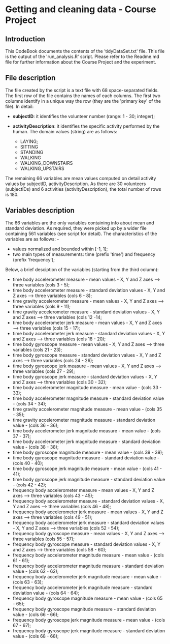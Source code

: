 # Getting and cleaning data - Course Project
## Introduction
This CodeBook documents the contents of the 'tidyDataSet.txt' file. This file is the output
of the 'run_analysis.R' script. Please refer to the Readme.md file for further information about
the Course Project and the experiment.
## File description
The file created by the script is a text file with 68 space-separated fields. The first row of 
the file contains the names of each columns. The first two columns identify in a unique way
the row (they are the 'primary key' of the file). In detail:
- **subjectID**: it identifies the volunteer number (range: 1 - 30; integer);
- **activityDescription**: it identifies the specific activity performed by the human. The domain 
values (string) are as follows:

    - LAYING;
    - SITTING
    - STANDING
    - WALKING
    - WALKING_DOWNSTAIRS
    - WALKING_UPSTAIRS

The remaining 66 variables are mean values computed on detail activity values by subjectID, 
activityDescription. As there are 30 volunteers (subjectIDs) and 
6 activities (activityDescription), the total number of rows is 180.

## Variables description
The 66 variables are the only variables containing info about mean and standard deviation. As
required, they were picked up by a wider file containing 561 variables (see script for detail).
The characteristics of the variables are as follows: - 
- values normalized and bounded within [-1, 1];
- two main types of measurements: time (prefix 'time') and frequency (prefix 'frequency');

Below, a brief desciption of the variables (starting from the third column):
- time body accelerometer measure - mean values - X, Y and Z axes --> three variables (cols 3 - 5);
- time body accelerometer measure - standard deviation values - X, Y and Z axes --> three variables (cols 6 - 8);
- time gravity accelerometer measure - mean values - X, Y and Z axes --> three variables (cols 9 - 11);
- time gravity accelerometer measure - standard deviation values - X, Y and Z axes --> three variables (cols 12 -14;
- time body accelerometer jerk measure - mean values - X, Y and Z axes --> three variables (cols 15 - 17);
- time body accelerometer jerk measure - standard deviation values - X, Y and Z axes --> three variables (cols 18 - 20);
- time body gyroscope measure - mean values - X, Y and Z axes --> three variables (cols 21 - 23);
- time body gyroscope measure - standard deviation values - X, Y and Z axes --> three variables (cols 24 - 26);
- time body gyroscope jerk measure - mean values - X, Y and Z axes --> three variables (cols 27 - 29);
- time body gyroscope jerk measure - standard deviation values - X, Y and Z axes --> three variables (cols 30 - 32);
- time body accelerometer magnitude measure - mean value - (cols 33 - 33);
- time body accelerometer magnitude measure - standard deviation value - (cols 34 - 34);
- time gravity accelerometer magnitude measure - mean value - (cols 35 - 35);
- time gravity accelerometer magnitude measure - standard deviation value - (cols 36 - 36);
- time body accelerometer jerk magnitude measure - mean value - (cols 37 - 37);
- time body accelerometer jerk magnitude measure - standard deviation value - (cols 38 - 38);
- time body gyroscope magnitude measure - mean value - (cols 39 - 39);
- time body gyroscope magnitude measure - standard deviation value - (cols 40 - 40);
- time body gyroscope jerk magnitude measure - mean value - (cols 41 - 41);
- time body gyroscope jerk magnitude measure - standard deviation value - (cols 42 - 42);
- frequency body accelerometer measure - mean values - X, Y and Z axes --> three variables (cols 43 - 45);
- frequency body accelerometer measure - standard deviation values - X, Y and Z axes --> three variables (cols 46 - 48);
- frequency body accelerometer jerk measure - mean values - X, Y and Z axes --> three variables (cols 49 - 51);
- frequency body accelerometer jerk measure - standard deviation values - X, Y and Z axes --> three variables (cols 52 - 54);
- frequency body gyroscope measure - mean values - X, Y and Z axes --> three variables (cols 55 - 57);
- frequency body gyroscope measure - standard deviation values - X, Y and Z axes --> three variables (cols 58 - 60);
- frequency body accelerometer magnitude measure - mean value - (cols 61 - 61);
- frequency body accelerometer magnitude measure - standard deviation value - (cols 62 - 62);
- frequency body accelerometer jerk magnitude measure - mean value - (cols 63 - 63);
- frequency body accelerometer jerk magnitude measure - standard deviation value - (cols 64 - 64);
- frequency body gyroscope magnitude measure - mean value - (cols 65 - 65);
- frequency body gyroscope magnitude measure - standard deviation value - (cols 66 - 66);
- frequency body gyroscope jerk magnitude measure - mean value - (cols 67 - 67);
- frequency body gyroscope jerk magnitude measure - standard deviation value - (cols 68 - 68);



